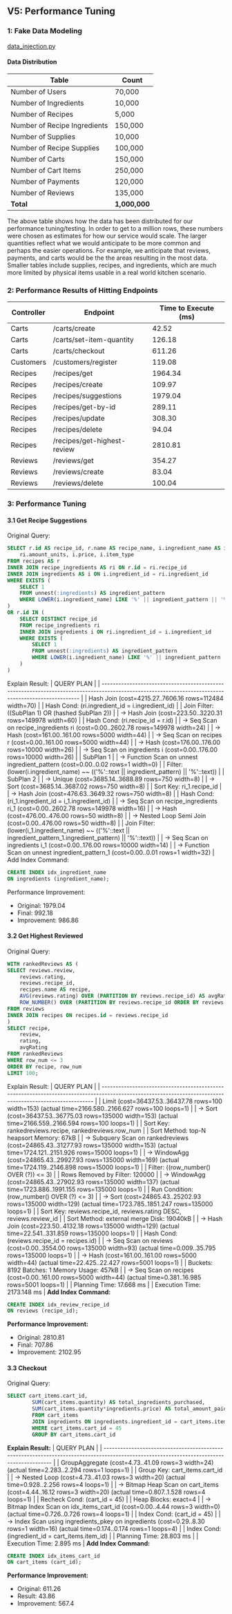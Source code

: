## V5: Performance Tuning
### 1: Fake Data Modeling

[data_injection.py](../test/data_injection.py)

#### Data Distribution
| Table                  | Count     |
|--------------------------|-----------|
| Number of Users          | 70,000    |
| Number of Ingredients    | 10,000    |
| Number of Recipes        | 5,000     |
| Number of Recipe Ingredients | 150,000  |
| Number of Supplies       | 10,000    |
| Number of Recipe Supplies| 100,000   |
| Number of Carts          | 150,000   |
| Number of Cart Items     | 250,000   |
| Number of Payments       | 120,000   |
| Number of Reviews        | 135,000    |
| **Total**                | **1,000,000** |

The above table shows how the data has been distributed for our performance tuning/testing. In order to get to a million rows, these numbers were chosen as estimates for how our service would scale. The larger quantities reflect what we would anticipate to be more common and perhaps the easier operations. For example, we anticipate that reviews, payments, and carts would be the the areas resulting in the most data. Smaller tables include supplies, recipes, and ingredients, which are much more limited by physical items usable in a real world kitchen scenario.  

### 2: Performance Results of Hitting Endpoints

| Controller   | Endpoint                       | Time to Execute (ms) |
|--------------|---------------------------------|-----------------------|
| Carts        | /carts/create                  | 42.52                |
| Carts        | /carts/set-item-quantity       | 126.18               |
| Carts        | /carts/checkout                | 611.26               |
| Customers    | /customers/register            | 119.08               |
| Recipes      | /recipes/get                   | 1964.34             |
| Recipes      | /recipes/create                | 109.97               |
| Recipes      | /recipes/suggestions           | 1979.04             |
| Recipes      | /recipes/get-by-id             | 289.11               |
| Recipes      | /recipes/update                | 308.30               |
| Recipes      | /recipes/delete                | 94.04                |
| Recipes      | /recipes/get-highest-review    | 2810.81             |
| Reviews      | /reviews/get                   | 354.27               |
| Reviews      | /reviews/create                | 83.04               |
| Reviews      | /reviews/delete                | 100.04               |

### 3: Performance Tuning 

#### 3.1 Get Recipe Suggestions
Original Query: 
```sql
SELECT r.id AS recipe_id, r.name AS recipe_name, i.ingredient_name AS ingredient_name, 
    ri.amount_units, i.price, i.item_type
FROM recipes AS r
INNER JOIN recipe_ingredients AS ri ON r.id = ri.recipe_id
INNER JOIN ingredients AS i ON i.ingredient_id = ri.ingredient_id
WHERE EXISTS (
    SELECT 1
    FROM unnest(:ingredients) AS ingredient_pattern
    WHERE LOWER(i.ingredient_name) LIKE '%' || ingredient_pattern || '%'
)
OR r.id IN (
    SELECT DISTINCT recipe_id
    FROM recipe_ingredients ri
    INNER JOIN ingredients i ON ri.ingredient_id = i.ingredient_id
    WHERE EXISTS (
        SELECT 1
        FROM unnest(:ingredients) AS ingredient_pattern
        WHERE LOWER(i.ingredient_name) LIKE '%' || ingredient_pattern || '%'
    )
)
```
Explain Result: 
| QUERY PLAN                                                                                                                                           |
| ---------------------------------------------------------------------------------------------------------------------------------------------------- |
| Hash Join  (cost=4215.27..7606.16 rows=112484 width=70)                                                                                              |
|   Hash Cond: (ri.ingredient_id = i.ingredient_id)                                                                                                    |
|   Join Filter: ((SubPlan 1) OR (hashed SubPlan 2))                                                                                                   |
|   ->  Hash Join  (cost=223.50..3220.31 rows=149978 width=60)                                                                                         |
|         Hash Cond: (ri.recipe_id = r.id)                                                                                                             |
|         ->  Seq Scan on recipe_ingredients ri  (cost=0.00..2602.78 rows=149978 width=24)                                                             |
|         ->  Hash  (cost=161.00..161.00 rows=5000 width=44)                                                                                           |
|               ->  Seq Scan on recipes r  (cost=0.00..161.00 rows=5000 width=44)                                                                      |
|   ->  Hash  (cost=176.00..176.00 rows=10000 width=26)                                                                                                |
|         ->  Seq Scan on ingredients i  (cost=0.00..176.00 rows=10000 width=26)                                                                       |
|   SubPlan 1                                                                                                                                          |
|     ->  Function Scan on unnest ingredient_pattern  (cost=0.00..0.02 rows=1 width=0)                                                                 |
|           Filter: (lower(i.ingredient_name) ~~ (('%'::text || ingredient_pattern) || '%'::text))                                                     |
|   SubPlan 2                                                                                                                                          |
|     ->  Unique  (cost=3685.14..3688.89 rows=750 width=8)                                                                                             |
|           ->  Sort  (cost=3685.14..3687.02 rows=750 width=8)                                                                                         |
|                 Sort Key: ri_1.recipe_id                                                                                                             |
|                 ->  Hash Join  (cost=476.63..3649.32 rows=750 width=8)                                                                               |
|                       Hash Cond: (ri_1.ingredient_id = i_1.ingredient_id)                                                                            |
|                       ->  Seq Scan on recipe_ingredients ri_1  (cost=0.00..2602.78 rows=149978 width=16)                                             |
|                       ->  Hash  (cost=476.00..476.00 rows=50 width=8)                                                                                |
|                             ->  Nested Loop Semi Join  (cost=0.00..476.00 rows=50 width=8)                                                           |
|                                   Join Filter: (lower(i_1.ingredient_name) ~~ (('%'::text || ingredient_pattern_1.ingredient_pattern) || '%'::text)) |
|                                   ->  Seq Scan on ingredients i_1  (cost=0.00..176.00 rows=10000 width=14)                                           |
|                                   ->  Function Scan on unnest ingredient_pattern_1  (cost=0.00..0.01 rows=1 width=32)                                |
Add Index Command:
```sql
CREATE INDEX idx_ingredient_name 
ON ingredients (ingredient_name);
```
Performance Improvement: 
- Original: 1979.04
- Final: 992.18
- Improvement: 986.86

#### 3.2 Get Highest Reviewed
Original Query: 
```sql
WITH rankedReviews AS (
SELECT reviews.review, 
    reviews.rating, 
    reviews.recipe_id,
    recipes.name AS recipe,
    AVG(reviews.rating) OVER (PARTITION BY reviews.recipe_id) AS avgRating,
    ROW_NUMBER() OVER (PARTITION BY reviews.recipe_id ORDER BY reviews.rating DESC, reviews.review_id ASC) AS row_num
FROM reviews
INNER JOIN recipes ON recipes.id = reviews.recipe_id
)
SELECT recipe, 
    review, 
    rating, 
    avgRating
FROM rankedReviews
WHERE row_num <= 3
ORDER BY recipe, row_num
LIMIT 100;
```
Explain Result: 
| QUERY PLAN                                                                                                                                                |
| --------------------------------------------------------------------------------------------------------------------------------------------------------- |
| Limit  (cost=36437.53..36437.78 rows=100 width=153) (actual time=2166.580..2166.627 rows=100 loops=1)                                                     |
|   ->  Sort  (cost=36437.53..36775.03 rows=135000 width=153) (actual time=2166.559..2166.594 rows=100 loops=1)                                             |
|         Sort Key: rankedreviews.recipe, rankedreviews.row_num                                                                                             |
|         Sort Method: top-N heapsort  Memory: 67kB                                                                                                         |
|         ->  Subquery Scan on rankedreviews  (cost=24865.43..31277.93 rows=135000 width=153) (actual time=1724.121..2151.926 rows=15000 loops=1)           |
|               ->  WindowAgg  (cost=24865.43..29927.93 rows=135000 width=169) (actual time=1724.119..2146.898 rows=15000 loops=1)                          |
|                     Filter: ((row_number() OVER (?)) <= 3)                                                                                                |
|                     Rows Removed by Filter: 120000                                                                                                        |
|                     ->  WindowAgg  (cost=24865.43..27902.93 rows=135000 width=137) (actual time=1723.886..1991.155 rows=135000 loops=1)                   |
|                           Run Condition: (row_number() OVER (?) <= 3)                                                                                     |
|                           ->  Sort  (cost=24865.43..25202.93 rows=135000 width=129) (actual time=1723.785..1851.247 rows=135000 loops=1)                  |
|                                 Sort Key: reviews.recipe_id, reviews.rating DESC, reviews.review_id                                                       |
|                                 Sort Method: external merge  Disk: 19040kB                                                                                |
|                                 ->  Hash Join  (cost=223.50..4132.18 rows=135000 width=129) (actual time=22.541..331.859 rows=135000 loops=1)             |
|                                       Hash Cond: (reviews.recipe_id = recipes.id)                                                                         |
|                                       ->  Seq Scan on reviews  (cost=0.00..3554.00 rows=135000 width=93) (actual time=0.009..35.795 rows=135000 loops=1)  |
|                                       ->  Hash  (cost=161.00..161.00 rows=5000 width=44) (actual time=22.425..22.427 rows=5001 loops=1)                   |
|                                             Buckets: 8192  Batches: 1  Memory Usage: 457kB                                                                |
|                                             ->  Seq Scan on recipes  (cost=0.00..161.00 rows=5000 width=44) (actual time=0.381..16.985 rows=5001 loops=1) |
| Planning Time: 17.668 ms                                                                                                                                  |
| Execution Time: 2173.148 ms                                                                                                                               |
**Add Index Command:**
```sql
CREATE INDEX idx_review_recipe_id 
ON reviews (recipe_id);
```
**Performance Improvement:**
- Original: 2810.81 
- Final: 707.86
- Improvement: 2102.95


#### 3.3 Checkout 
Original Query: 
```sql
SELECT cart_items.cart_id,
        SUM(cart_items.quantity) AS total_ingredients_purchased,
        SUM(cart_items.quantity*ingredients.price) AS total_amount_paid
        FROM cart_items
        JOIN ingredients ON ingredients.ingredient_id = cart_items.item_id
        WHERE cart_items.cart_id = 45
        GROUP BY cart_items.cart_id
```
**Explain Result:**
| QUERY PLAN                                                                                                                                |
| ----------------------------------------------------------------------------------------------------------------------------------------- |
| GroupAggregate  (cost=4.73..41.09 rows=3 width=24) (actual time=2.283..2.294 rows=1 loops=1)                                              |
|   Group Key: cart_items.cart_id                                                                                                           |
|   ->  Nested Loop  (cost=4.73..41.03 rows=3 width=20) (actual time=0.928..2.256 rows=4 loops=1)                                           |
|         ->  Bitmap Heap Scan on cart_items  (cost=4.44..16.12 rows=3 width=20) (actual time=0.807..1.528 rows=4 loops=1)                  |
|               Recheck Cond: (cart_id = 45)                                                                                                |
|               Heap Blocks: exact=4                                                                                                        |
|               ->  Bitmap Index Scan on idx_items_cart_id  (cost=0.00..4.44 rows=3 width=0) (actual time=0.726..0.726 rows=4 loops=1)      |
|                     Index Cond: (cart_id = 45)                                                                                            |
|         ->  Index Scan using ingredients_pkey on ingredients  (cost=0.29..8.30 rows=1 width=16) (actual time=0.174..0.174 rows=1 loops=4) |
|               Index Cond: (ingredient_id = cart_items.item_id)                                                                            |
| Planning Time: 28.803 ms                                                                                                                  |
| Execution Time: 2.895 ms                                                                                                                  |
**Add Index Command:**
```sql
CREATE INDEX idx_items_cart_id 
ON cart_items (cart_id);
```
**Performance Improvement:**
- Original: 611.26  
- Result: 43.86
- Improvement: 567.4
